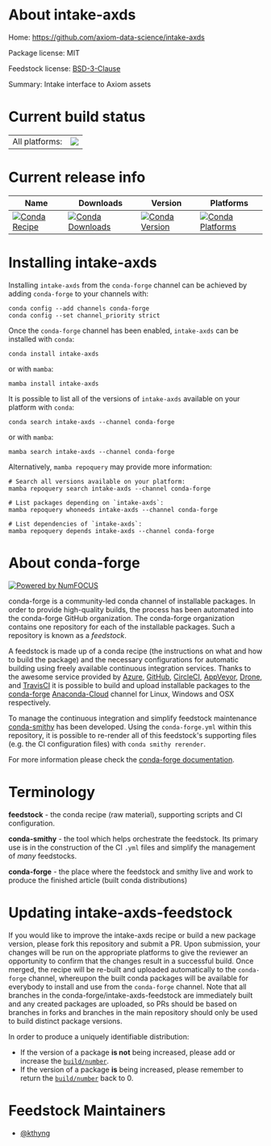 About intake-axds
=================

Home: https://github.com/axiom-data-science/intake-axds

Package license: MIT

Feedstock license: [BSD-3-Clause](https://github.com/conda-forge/intake-axds-feedstock/blob/main/LICENSE.txt)

Summary: Intake interface to Axiom assets

Current build status
====================


<table><tr><td>All platforms:</td>
    <td>
      <a href="https://dev.azure.com/conda-forge/feedstock-builds/_build/latest?definitionId=18244&branchName=main">
        <img src="https://dev.azure.com/conda-forge/feedstock-builds/_apis/build/status/intake-axds-feedstock?branchName=main">
      </a>
    </td>
  </tr>
</table>

Current release info
====================

| Name | Downloads | Version | Platforms |
| --- | --- | --- | --- |
| [![Conda Recipe](https://img.shields.io/badge/recipe-intake--axds-green.svg)](https://anaconda.org/conda-forge/intake-axds) | [![Conda Downloads](https://img.shields.io/conda/dn/conda-forge/intake-axds.svg)](https://anaconda.org/conda-forge/intake-axds) | [![Conda Version](https://img.shields.io/conda/vn/conda-forge/intake-axds.svg)](https://anaconda.org/conda-forge/intake-axds) | [![Conda Platforms](https://img.shields.io/conda/pn/conda-forge/intake-axds.svg)](https://anaconda.org/conda-forge/intake-axds) |

Installing intake-axds
======================

Installing `intake-axds` from the `conda-forge` channel can be achieved by adding `conda-forge` to your channels with:

```
conda config --add channels conda-forge
conda config --set channel_priority strict
```

Once the `conda-forge` channel has been enabled, `intake-axds` can be installed with `conda`:

```
conda install intake-axds
```

or with `mamba`:

```
mamba install intake-axds
```

It is possible to list all of the versions of `intake-axds` available on your platform with `conda`:

```
conda search intake-axds --channel conda-forge
```

or with `mamba`:

```
mamba search intake-axds --channel conda-forge
```

Alternatively, `mamba repoquery` may provide more information:

```
# Search all versions available on your platform:
mamba repoquery search intake-axds --channel conda-forge

# List packages depending on `intake-axds`:
mamba repoquery whoneeds intake-axds --channel conda-forge

# List dependencies of `intake-axds`:
mamba repoquery depends intake-axds --channel conda-forge
```


About conda-forge
=================

[![Powered by
NumFOCUS](https://img.shields.io/badge/powered%20by-NumFOCUS-orange.svg?style=flat&colorA=E1523D&colorB=007D8A)](https://numfocus.org)

conda-forge is a community-led conda channel of installable packages.
In order to provide high-quality builds, the process has been automated into the
conda-forge GitHub organization. The conda-forge organization contains one repository
for each of the installable packages. Such a repository is known as a *feedstock*.

A feedstock is made up of a conda recipe (the instructions on what and how to build
the package) and the necessary configurations for automatic building using freely
available continuous integration services. Thanks to the awesome service provided by
[Azure](https://azure.microsoft.com/en-us/services/devops/), [GitHub](https://github.com/),
[CircleCI](https://circleci.com/), [AppVeyor](https://www.appveyor.com/),
[Drone](https://cloud.drone.io/welcome), and [TravisCI](https://travis-ci.com/)
it is possible to build and upload installable packages to the
[conda-forge](https://anaconda.org/conda-forge) [Anaconda-Cloud](https://anaconda.org/)
channel for Linux, Windows and OSX respectively.

To manage the continuous integration and simplify feedstock maintenance
[conda-smithy](https://github.com/conda-forge/conda-smithy) has been developed.
Using the ``conda-forge.yml`` within this repository, it is possible to re-render all of
this feedstock's supporting files (e.g. the CI configuration files) with ``conda smithy rerender``.

For more information please check the [conda-forge documentation](https://conda-forge.org/docs/).

Terminology
===========

**feedstock** - the conda recipe (raw material), supporting scripts and CI configuration.

**conda-smithy** - the tool which helps orchestrate the feedstock.
                   Its primary use is in the construction of the CI ``.yml`` files
                   and simplify the management of *many* feedstocks.

**conda-forge** - the place where the feedstock and smithy live and work to
                  produce the finished article (built conda distributions)


Updating intake-axds-feedstock
==============================

If you would like to improve the intake-axds recipe or build a new
package version, please fork this repository and submit a PR. Upon submission,
your changes will be run on the appropriate platforms to give the reviewer an
opportunity to confirm that the changes result in a successful build. Once
merged, the recipe will be re-built and uploaded automatically to the
`conda-forge` channel, whereupon the built conda packages will be available for
everybody to install and use from the `conda-forge` channel.
Note that all branches in the conda-forge/intake-axds-feedstock are
immediately built and any created packages are uploaded, so PRs should be based
on branches in forks and branches in the main repository should only be used to
build distinct package versions.

In order to produce a uniquely identifiable distribution:
 * If the version of a package **is not** being increased, please add or increase
   the [``build/number``](https://docs.conda.io/projects/conda-build/en/latest/resources/define-metadata.html#build-number-and-string).
 * If the version of a package **is** being increased, please remember to return
   the [``build/number``](https://docs.conda.io/projects/conda-build/en/latest/resources/define-metadata.html#build-number-and-string)
   back to 0.

Feedstock Maintainers
=====================

* [@kthyng](https://github.com/kthyng/)

